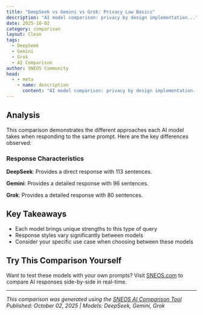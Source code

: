 ```yaml
---
title: "DeepSeek vs Gemini vs Grok: Privacy Law Basics"
description: "AI model comparison: privacy by design implementation..."
date: 2025-10-02
category: comparison
layout: Clean
tags:
  - DeepSeek
  - Gemini
  - Grok
  - AI Comparison
author: SNEOS Community
head:
  - - meta
    - name: description
      content: "AI model comparison: privacy by design implementation..."
---
```


<ChatComparison
  title="DeepSeek vs Gemini vs Grok: Privacy Law Basics"
  prompt="privacy by design implementation"
  :responses='{
    "DeepSeek": "Of course. This is a comprehensive guide to implementing **Privacy by Design (PbD)**. It moves from the core principles to a practical, step-by-step implementation framework.\n\n### What is Privacy by Design?\n\nPrivacy by Design is an approach to systems engineering that takes privacy into account throughout the entire engineering process, from the initial design to the final deployment and decommissioning. The core idea is that privacy cannot be assured solely by compliance with legislation; it must become an organization\u0027s default mode of operation.\n\n### The 7 Foundational Principles of PbD\n\nDeveloped by Dr. Ann Cavoukian, these principles are the bedrock of the philosophy:\n\n1.  **Proactive not Reactive; Preventative not Remedial:** Anticipate and prevent privacy-invasive events before they happen. Don\u0027t wait for a breach to respond.\n2.  **Privacy as the Default Setting:** Users should not have to take any action to protect their privacy. It should be built into the system automatically.\n3.  **Privacy Embedded into Design:** Privacy is an integral component of the core functionality, not an add-on or a bolt-on.\n4.  **Full Functionality \u2014 Positive-Sum, not Zero-Sum:** Avoid false trade-offs (e.g., \u0022We can have security OR privacy, but not both\u0022). PbD seeks to accommodate all legitimate interests and objectives.\n5.  **End-to-End Security \u2014 Full Lifecycle Protection:** Privacy must be securely protected throughout the entire lifecycle of the data, from collection to destruction.\n6.  **Visibility and Transparency \u2014 Keep it Open:** All components and operations must remain visible and transparent to users and providers, subject to independent verification.\n7.  **Respect for User Privacy \u2014 Keep it User-Centric:** Above all, the interests and privacy of the individual must be prioritized.\n\n---\n\n### A Practical Framework for Implementation\n\nHere is a step-by-step guide to implementing PbD across your organization and product development lifecycle.\n\n#### Phase 1: Foundational \u0026 Organizational\n\n**1. Establish a Privacy Culture \u0026 Governance**\n*   **Executive Buy-in:** Secure commitment from top management. PbD cannot be a side project for the legal team.\n*   **Appoint a Data Protection Officer (DPO):** Mandatory in many jurisdictions under laws like the GDPR, the DPO is the champion for PbD.\n*   **Cross-Functional Team:** Create a privacy working group with members from Legal, Security, Engineering, Product, and Marketing.\n*   **Training \u0026 Awareness:** Conduct regular privacy training for all employees, especially developers and product managers.\n\n**2. Develop Policies \u0026 Tools**\n*   **Data Inventory \u0026 Mapping:** You cannot protect what you don\u0027t know. Create a central registry (a \u0022data map\u0022) of all personal data you process, including:\n    *   What data is collected?\n    *   Where does it come from?\n    *   Why is it processed (lawful basis)?\n    *   Where is it stored?\n    *   Who has access to it?\n*   **Privacy Impact Assessments (PIAs):** Make the PIA a mandatory gate in your project lifecycle. It\u0027s the primary tool for evaluating new projects, features, or processes for privacy risks.\n\n#### Phase 2: Integration into the Development Lifecycle (SDLC)\n\nEmbed privacy checks and activities into every stage of your Software Development Lifecycle (SDLC).\n\n| SDLC Stage | PbD Activities \u0026 Questions |\n| :--- | :--- |\n| **1. Concept \u0026 Planning** | *   **Idea Screening:** \u0022Do we need personal data for this feature?\u0022 \u003Cbr\u003E *   **Data Minimization:** \u0022What is the *minimum* data required to achieve the goal?\u0022 \u003Cbr\u003E *   **Lawful Basis:** \u0022What is our legal ground for processing (e.g., consent, contract, legitimate interest)?\u0022 |\n| **2. Design \u0026 Architecture** | *   **Threat Modeling:** Identify potential privacy threats (e.g., data leakage, unauthorized access). \u003Cbr\u003E *   **Formal PIA:** Conduct a full Privacy Impact Assessment. \u003Cbr\u003E *   **System Design:** Implement pseudonymization, encryption at rest and in transit, and access controls by design. \u003Cbr\u003E *   **UI/UX Design:** Design intuitive privacy settings and clear consent mechanisms. |\n| **3. Development \u0026 Coding** | *   **Secure Coding Standards:** Include privacy rules (e.g., input validation, no hardcoded credentials). \u003Cbr\u003E *   **Developer Training:** Train developers on common privacy pitfalls (e.g., log files capturing PII). \u003Cbr\u003E *   **Code Reviews:** Include privacy checks in peer reviews. |\n| **4. Testing \u0026 QA** | *   **Privacy-Specific Test Cases:** Create tests for data access, deletion, and portability requests. \u003Cbr\u003E *   **Penetration Testing:** Include tests for privacy vulnerabilities. \u003Cbr\u003E *   **Verify Defaults:** Ensure the strictest privacy settings are the default. |\n| **5. Deployment** | *   **Configuration Review:** Ensure production environments are configured for privacy (e.g., logs are sanitized). \u003Cbr\u003E *   **Documentation:** Update data maps and processing records. |\n| **6. Maintenance \u0026 Operation** | *   **Continuous Monitoring:** Monitor for breaches and anomalous data access. \u003Cbr\u003E *   **Access Logging:** Log who accesses what data and when. \u003Cbr\u003E *   **Vendor Management:** Ensure third-party processors also comply with PbD principles. |\n| **7. End-of-Life (Decommissioning)** | *   **Data Disposal:** Implement secure data deletion processes. \u003Cbr\u003E *   **Data Retention Policies:** Automate data deletion according to pre-defined retention schedules. |\n\n---\n\n### Key Technical \u0026 Operational Strategies\n\n*   **Data Minimization:** Collect only what you absolutely need. Use techniques like anonymization and aggregation for analytics.\n*   **Pseudonymization:** Replace identifying fields with artificial identifiers (pseudonyms). This is a powerful risk-reduction technique.\n*   **Encryption Everywhere:** Encrypt data at rest (in databases, backups) and in transit (using TLS).\n*   **Access Controls \u0026 Principle of Least Privilege:** Ensure users and systems can only access the data they absolutely need to perform their function.\n*   **User-Centric Features:**\n    *   **Clear Consent:** Use plain language. Make it as easy to withdraw consent as it is to give it.\n    *   **Preference Centers:** Allow users to easily manage their communication and data sharing preferences.\n    *   **Self-Service Portals:** Enable users to view, export, and delete their data (fulfilling Data Subject Access Requests - DSARs).\n\n### Example: Implementing PbD for a New Login Feature\n\n1.  **Concept:** \u0022We want a social login feature (Login with Facebook/Google).\u0022\n2.  **Planning:** **PbD Question:** \u0022What data do we actually need from the social provider? Just an email and name? We don\u0027t need their friend list or birthday.\u0022 **(Minimization)**\n3.  **Design:** **PbD Action:** The system is designed to only request the \u0060email\u0060 and \u0060name\u0060 scopes. The data is pseudonymized in our database with a user ID. A PIA is conducted. **(Embedded Design)**\n4.  **Development:** **PbD Action:** Code is written to hash the user ID before storing it. No personal data is written to log files. **(Security)**\n5.  **UI/UX:** **PbD Action:** The login button clearly states what data will be shared. The user is taken to a permissions screen from the social provider. **(Transparency)**\n6.  **Deployment:** **PbD Action:** Default setting is that the user is NOT opted into marketing emails. **(Privacy as Default)**\n7.  **End-of-Life:** **PbD Action:** If a user deletes their account, a process automatically triggers to delete their pseudonymized profile data. **(Full Lifecycle Protection)**\n\n### Conclusion\n\nImplementing Privacy by Design is a cultural and operational shift. It\u0027s not a one-time project but an ongoing commitment. By embedding these principles into your organization\u0027s DNA and development processes, you build **trust with your users**, **reduce the risk of costly data breaches and regulatory fines**, and create more robust and ethical products.",
    "Gemini": "Privacy by Design (PbD) is a proactive and preventative approach to privacy that embeds privacy considerations into the design and architecture of information technologies, business practices, and physical infrastructure. It\u0027s not just an afterthought, but a fundamental principle integrated from the very beginning and throughout the entire lifecycle.\n\nHere\u0027s a breakdown of how to implement Privacy by Design, covering the key principles and steps involved:\n\n**The Seven Foundational Principles of Privacy by Design:**\n\nThese are the cornerstones of PbD and should guide your implementation:\n\n1. **Proactive not Reactive; Preventative not Remedial:**  Anticipate privacy risks and prevent them from occurring rather than waiting for them to happen and then trying to fix them. Think ahead!\n2. **Privacy as the Default Setting:** Ensure the maximum degree of privacy is automatically applied. Users shouldn\u0027t have to actively opt-in to privacy protections; they should be the default.\n3. **Privacy Embedded into Design:** Privacy should be an integral component of the system or process, not an add-on. It should be woven into the architecture and operation.\n4. **Full Functionality \u2013 Positive-Sum, not Zero-Sum:** PbD aims to accommodate all legitimate objectives in a positive-sum \u0022win-win\u0022 manner, rather than making unnecessary trade-offs between privacy and functionality. You can have both!\n5. **End-to-End Security \u2013 Full Lifecycle Protection:** Privacy protections should extend throughout the entire lifecycle of the data, from collection to deletion.  This includes secure storage, transmission, and processing.\n6. **Visibility and Transparency \u2013 Keep it Open:** Be transparent about your privacy practices and policies. Provide clear and accessible information to users about how their data is collected, used, and protected.\n7. **Respect for User Privacy \u2013 Keep it User-Centric:** Keep the interests of the individual uppermost by offering strong privacy defaults, appropriate notice, and empowering user-friendly options.\n\n**Steps for Implementing Privacy by Design:**\n\nThese steps provide a structured approach to putting the PbD principles into practice:\n\n**1. Awareness and Understanding:**\n\n*   **Educate your team:**  Ensure everyone involved in the design and development process understands the principles of PbD and its importance.  Provide training and resources.\n*   **Identify applicable privacy laws and regulations:** Be aware of the legal requirements related to data privacy in your jurisdiction (e.g., GDPR, CCPA, HIPAA).\n*   **Conduct a privacy impact assessment (PIA):**  Assess the potential privacy risks associated with the project or system. This helps identify vulnerabilities and guide the design process.\n\n**2. Define the Scope and Objectives:**\n\n*   **Clearly define the purpose of the data collection:** What is the legitimate purpose for collecting the data?  Can you achieve the objective with less data?\n*   **Determine the data types and sources:** What types of data will be collected (e.g., personal information, sensitive data)? Where will the data come from?\n*   **Identify the data users and their roles:** Who will have access to the data and what will they be authorized to do with it?\n*   **Establish data retention policies:** How long will the data be stored and when will it be securely deleted?\n\n**3. Design and Development:**\n\n*   **Data Minimization:** Collect only the data that is absolutely necessary for the specified purpose. Avoid collecting extraneous or irrelevant data.\n*   **Purpose Limitation:** Use the data only for the purpose for which it was collected.  Avoid using the data for unrelated purposes without obtaining consent.\n*   **Data Security:** Implement appropriate technical and organizational measures to protect the data from unauthorized access, use, disclosure, alteration, or destruction.  This includes:\n    *   **Encryption:** Encrypt data at rest and in transit.\n    *   **Access controls:** Implement strong access controls to restrict access to the data.\n    *   **Authentication:** Use strong authentication methods to verify the identity of users.\n    *   **Regular security audits and vulnerability assessments:** Identify and address security vulnerabilities.\n*   **Anonymization and Pseudonymization:**  Consider anonymizing or pseudonymizing the data to reduce the risk of identification.\n    *   **Anonymization:** Removing all identifying information from the data so that it can no longer be linked to an individual.\n    *   **Pseudonymization:** Replacing identifying information with pseudonyms (e.g., aliases or codes).  While not as strong as anonymization, it can reduce the risk of identification.\n*   **Transparency and Notice:** Provide clear and concise information to users about how their data is collected, used, and protected.  This includes:\n    *   **Privacy policy:** Create a clear and accessible privacy policy that explains your data practices.\n    *   **Notice at collection:**  Provide notice to users at the point of data collection about the purpose of the collection and their rights.\n*   **User Control and Consent:**  Provide users with control over their data and the ability to exercise their privacy rights (e.g., right to access, right to rectification, right to erasure).\n    *   **Obtain consent:**  Obtain consent before collecting or using data for purposes that are not necessary for the core functionality of the system.\n    *   **Provide opt-out options:**  Allow users to easily opt-out of data collection or use.\n*   **Integrate Privacy-Enhancing Technologies (PETs):**  Consider using PETs to enhance privacy, such as:\n    *   **Differential privacy:** Adds noise to the data to protect the privacy of individuals while still allowing for data analysis.\n    *   **Homomorphic encryption:** Allows computations to be performed on encrypted data without decrypting it.\n    *   **Secure multi-party computation:** Allows multiple parties to compute a function on their private data without revealing their individual data to each other.\n\n**4. Testing and Validation:**\n\n*   **Conduct privacy testing:** Test the system to ensure that the privacy controls are working as intended.\n*   **Review the code and architecture:**  Conduct a thorough review of the code and architecture to identify any potential privacy vulnerabilities.\n*   **Get feedback from privacy experts:** Seek input from privacy experts to identify and address any potential privacy risks.\n\n**5. Deployment and Monitoring:**\n\n*   **Deploy the system with privacy by default:** Ensure that the system is deployed with the maximum degree of privacy enabled.\n*   **Monitor the system for privacy breaches:** Monitor the system for any signs of privacy breaches and take immediate action to address them.\n*   **Regularly review and update privacy policies and procedures:** Keep your privacy policies and procedures up-to-date to reflect changes in the law, technology, and business practices.\n\n**6. Documentation:**\n\n*   **Document all privacy considerations:** Document all the decisions made during the design and development process related to privacy.\n*   **Maintain a record of data processing activities:** Keep a record of all data processing activities, including the purpose of the processing, the data types, the data users, and the data retention policies.\n\n**Key Considerations and Challenges:**\n\n*   **Cost:** Implementing PbD can require additional resources and expertise.  However, the long-term benefits of avoiding privacy breaches and maintaining user trust often outweigh the costs.\n*   **Complexity:**  Implementing PbD can be complex, especially for large and complex systems.\n*   **Collaboration:**  Effective PbD implementation requires collaboration between different teams, including developers, security experts, legal counsel, and business stakeholders.\n*   **Dynamic nature of privacy:** Privacy laws and technologies are constantly evolving, so it is important to stay up-to-date on the latest developments.\n*   **Balancing Privacy with Functionality:**  Finding the right balance between privacy and functionality can be challenging. It\u0027s important to consider the trade-offs carefully and to prioritize user privacy where possible.\n\n**Tools and Frameworks:**\n\n*   **NIST Privacy Framework:** Provides a risk-based approach to managing privacy risks.\n*   **ISO 27701:** Specifies requirements for a Privacy Information Management System (PIMS) based on ISO 27001.\n*   **EU General Data Protection Regulation (GDPR):** While a legal framework, it significantly influences PbD practices.  Article 25 directly addresses Privacy by Design and Default.\n\n**Examples of Privacy by Design in Action:**\n\n*   **Social Media Platforms:** Allowing users to control who can see their posts and information.  Providing clear and accessible privacy settings.\n*   **Smart Devices:** Designing smart home devices with privacy in mind, such as by using local processing to minimize data transmission to the cloud.\n*   **Health Applications:** Implementing strong security measures to protect sensitive health data.  Providing users with access to their data and the ability to control how it is used.\n*   **Website Cookies:** Giving users clear choices about which cookies they allow and providing transparent information about cookie usage.\n\n**In summary, Privacy by Design is a comprehensive and proactive approach to privacy that requires a commitment to embedding privacy considerations into all aspects of your organization\u0027s operations.  By following the principles and steps outlined above, you can build systems and processes that protect user privacy and build trust with your customers.**\n",
    "Grok": "Privacy by Design (PbD) is a framework and approach to systems engineering that embeds privacy into the design and operation of IT systems, networked infrastructure, and business practices. It was first developed by Dr. Ann Cavoukian in the 1990s as a response to growing concerns about data protection and privacy in the digital age. The goal of Privacy by Design is to ensure that privacy is considered proactively at every stage of development rather than as an afterthought.\n\nImplementing Privacy by Design involves adhering to its **7 foundational principles** and integrating them into organizational processes, product development, and data management. Below is a step-by-step guide to implementing Privacy by Design, along with practical examples and considerations.\n\n---\n\n### **7 Foundational Principles of Privacy by Design**\n1. **Proactive not Reactive; Preventative not Remedial**  \n   - Anticipate and prevent privacy issues before they occur rather than addressing them after a breach or complaint.\n   - Example: Conduct Privacy Impact Assessments (PIAs) during the early stages of product design to identify potential risks.\n\n2. **Privacy as the Default Setting**  \n   - Ensure that personal data is automatically protected in any system or business practice without requiring user intervention.\n   - Example: Set default settings in an app to disable data sharing unless the user explicitly opts in.\n\n3. **Privacy Embedded into Design**  \n   - Integrate privacy into the architecture and design of IT systems and business processes, making it an inherent part of the system.\n   - Example: Use encryption by default for data storage and transmission in a cloud-based application.\n\n4. **Full Functionality \u2013 Positive-Sum, not Zero-Sum**  \n   - Build systems that achieve both privacy and functionality, avoiding trade-offs where privacy is sacrificed for utility.\n   - Example: Implement anonymization techniques to analyze user data for business insights without compromising individual identities.\n\n5. **End-to-End Security \u2013 Full Lifecycle Protection**  \n   - Protect data throughout its entire lifecycle, from collection to deletion, ensuring security at every stage.\n   - Example: Use secure data deletion methods to ensure no residual data remains after a user account is closed.\n\n6. **Visibility and Transparency \u2013 Keep it Open**  \n   - Be transparent about data practices, ensuring users and stakeholders are informed about how data is collected, used, and protected.\n   - Example: Provide clear, accessible privacy policies and notices on how personal data is handled.\n\n7. **Respect for User Privacy \u2013 Keep it User-Centric**  \n   - Prioritize user privacy by giving them control over their data and ensuring their preferences are respected.\n   - Example: Allow users to easily manage consent and opt-out of data collection through a user-friendly dashboard.\n\n---\n\n### **Steps to Implement Privacy by Design**\nImplementing Privacy by Design requires a structured approach to embedding privacy into organizational processes, systems, and culture. Below are actionable steps to follow:\n\n#### **1. Establish a Privacy-Centric Culture**\n   - **Leadership Buy-In**: Ensure that executives and leadership understand the importance of privacy and champion PbD initiatives within the organization.\n   - **Training and Awareness**: Conduct regular training for employees on privacy principles, data protection laws (e.g., GDPR, CCPA), and the importance of PbD.\n   - **Appoint a Data Protection Officer (DPO)**: Assign a dedicated individual or team to oversee privacy initiatives and ensure compliance.\n\n#### **2. Perform Privacy Impact Assessments (PIAs)**\n   - Conduct PIAs or Data Protection Impact Assessments (DPIAs) to identify potential privacy risks in new projects, systems, or processes.\n   - Assess how personal data will be collected, processed, stored, and shared, and identify mitigations for risks.\n   - Example: Before rolling out a new customer relationship management (CRM) system, evaluate how customer data will be secured and who will have access to it.\n\n#### **3. Minimize Data Collection and Retention**\n   - Adopt a data minimization approach by collecting only the data necessary for a specific purpose.\n   - Define clear retention periods for data and securely delete it when it is no longer needed.\n   - Example: A fitness app should only collect essential data like age and activity level, not irrelevant details like a user\u2019s full address unless absolutely necessary.\n\n#### **4. Integrate Privacy into System Design**\n   - Use privacy-enhancing technologies (PETs) such as encryption, tokenization, and anonymization to protect data.\n   - Build systems with privacy as a default setting (e.g., opt-in for data sharing rather than opt-out).\n   - Example: Design a mobile app to store sensitive user data locally on the device rather than uploading it to a cloud server unless explicitly permitted.\n\n#### **5. Ensure Transparency and User Control**\n   - Provide clear and concise information to users about how their data is used through privacy policies and consent mechanisms.\n   - Offer tools for users to manage their data, such as opting out, updating preferences, or requesting data deletion.\n   - Example: Include a \u201Cprivacy dashboard\u201D in your application where users can view and control the data being collected.\n\n#### **6. Implement Robust Security Measures**\n   - Use encryption for data at rest and in transit to prevent unauthorized access.\n   - Regularly update and patch systems to address vulnerabilities.\n   - Conduct security audits and penetration testing to identify and fix weaknesses.\n   - Example: Use HTTPS for all web communications and implement multi-factor authentication (MFA) for user logins.\n\n#### **7. Monitor and Iterate**\n   - Continuously monitor systems and processes for privacy compliance and effectiveness.\n   - Update practices and systems based on evolving privacy laws, user feedback, and emerging threats.\n   - Example: After a new privacy regulation like GDPR comes into effect, review and update data handling practices to ensure compliance.\n\n---\n\n### **Challenges in Implementing Privacy by Design**\n- **Cost and Resources**: Embedding privacy into systems can require significant upfront investment in technology, training, and process changes.\n- **Complexity**: Balancing privacy with functionality can be challenging, especially in legacy systems not originally designed with privacy in mind.\n- **Regulatory Variations**: Different jurisdictions have varying privacy laws (e.g., GDPR in the EU, CCPA in California), making global compliance complex.\n- **User Expectations**: Users may expect seamless experiences, which can conflict with privacy measures like frequent consent prompts.\n\n---\n\n### **Practical Examples of Privacy by Design Implementation**\n1. **Apple\u2019s Privacy Features**  \n   - Apple incorporates PbD by enabling on-device processing for Siri (minimizing data sent to servers) and providing App Tracking Transparency (ATT), which requires apps to obtain user consent before tracking.\n2. **GDPR Compliance in Websites**  \n   - Many websites now display cookie consent banners that allow users to opt out of non-essential cookies, aligning with the principle of privacy as the default.\n3. **Healthcare Applications**  \n   - Health apps often use end-to-end encryption to protect sensitive patient data and allow users to control who can access their records.\n\n---\n\n### **Benefits of Implementing Privacy by Design**\n- **Compliance**: Helps organizations meet legal and regulatory requirements like GDPR, reducing the risk of fines and penalties.\n- **Trust**: Builds user confidence by demonstrating a commitment to protecting personal data.\n- **Risk Mitigation**: Reduces the likelihood of data breaches and privacy violations by proactively addressing risks.\n- **Competitive Advantage**: Differentiates organizations in markets where privacy is a growing concern for consumers.\n\n---\n\n### **Conclusion**\nPrivacy by Design is not just a compliance requirement but a strategic approach to building trust and safeguarding data in an increasingly digital world. By following the seven foundational principles and integrating privacy into every stage of product and process development, organizations can create systems that respect user privacy while delivering value. Successful implementation requires commitment from leadership, ongoing education, and a willingness to adapt to evolving privacy challenges and regulations."
  }'
  published-date="02:09"
/>

## Analysis

This comparison demonstrates the different approaches each AI model takes when responding to the same prompt. Here are the key differences observed:

### Response Characteristics

**DeepSeek**: Provides a direct response with 113 sentences. 

**Gemini**: Provides a detailed response with 96 sentences. 

**Grok**: Provides a detailed response with 80 sentences. 

## Key Takeaways

- Each model brings unique strengths to this type of query
- Response styles vary significantly between models
- Consider your specific use case when choosing between these models

## Try This Comparison Yourself

Want to test these models with your own prompts? Visit [SNEOS.com](https://sneos.com) to compare AI responses side-by-side in real-time.

---

*This comparison was generated using the [SNEOS AI Comparison Tool](https://sneos.com)*
*Published: October 02, 2025 | Models: DeepSeek, Gemini, Grok*

